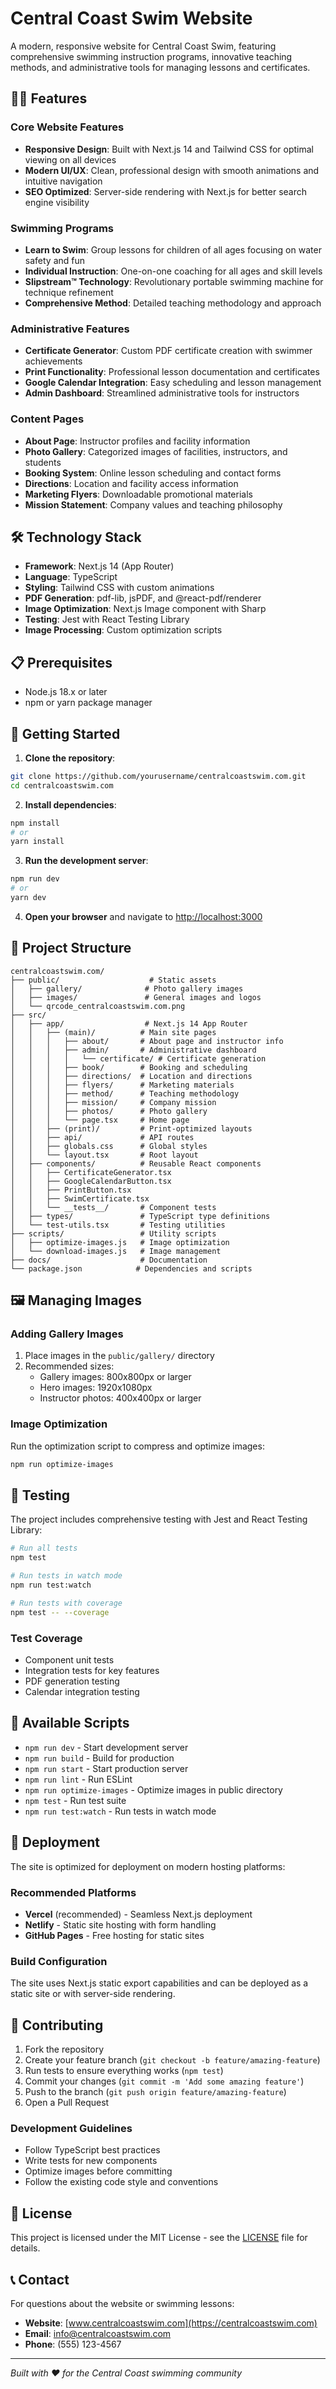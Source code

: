 # Central Coast Swim Website

A modern, responsive website for Central Coast Swim, featuring comprehensive swimming instruction programs, innovative teaching methods, and administrative tools for managing lessons and certificates.

## 🏊‍♀️ Features

### Core Website Features
- **Responsive Design**: Built with Next.js 14 and Tailwind CSS for optimal viewing on all devices
- **Modern UI/UX**: Clean, professional design with smooth animations and intuitive navigation
- **SEO Optimized**: Server-side rendering with Next.js for better search engine visibility

### Swimming Programs
- **Learn to Swim**: Group lessons for children of all ages focusing on water safety and fun
- **Individual Instruction**: One-on-one coaching for all ages and skill levels
- **Slipstream™ Technology**: Revolutionary portable swimming machine for technique refinement
- **Comprehensive Method**: Detailed teaching methodology and approach

### Administrative Features
- **Certificate Generator**: Custom PDF certificate creation with swimmer achievements
- **Print Functionality**: Professional lesson documentation and certificates
- **Google Calendar Integration**: Easy scheduling and lesson management
- **Admin Dashboard**: Streamlined administrative tools for instructors

### Content Pages
- **About Page**: Instructor profiles and facility information
- **Photo Gallery**: Categorized images of facilities, instructors, and students
- **Booking System**: Online lesson scheduling and contact forms
- **Directions**: Location and facility access information
- **Marketing Flyers**: Downloadable promotional materials
- **Mission Statement**: Company values and teaching philosophy

## 🛠️ Technology Stack

- **Framework**: Next.js 14 (App Router)
- **Language**: TypeScript
- **Styling**: Tailwind CSS with custom animations
- **PDF Generation**: pdf-lib, jsPDF, and @react-pdf/renderer
- **Image Optimization**: Next.js Image component with Sharp
- **Testing**: Jest with React Testing Library
- **Image Processing**: Custom optimization scripts

## 📋 Prerequisites

- Node.js 18.x or later
- npm or yarn package manager

## 🚀 Getting Started

1. **Clone the repository**:
```bash
git clone https://github.com/yourusername/centralcoastswim.com.git
cd centralcoastswim.com
```

2. **Install dependencies**:
```bash
npm install
# or
yarn install
```

3. **Run the development server**:
```bash
npm run dev
# or
yarn dev
```

4. **Open your browser** and navigate to [http://localhost:3000](http://localhost:3000)

## 📁 Project Structure

```
centralcoastswim.com/
├── public/                    # Static assets
│   ├── gallery/              # Photo gallery images
│   ├── images/               # General images and logos
│   └── qrcode_centralcoastswim.com.png
├── src/
│   ├── app/                  # Next.js 14 App Router
│   │   ├── (main)/          # Main site pages
│   │   │   ├── about/       # About page and instructor info
│   │   │   ├── admin/       # Administrative dashboard
│   │   │   │   └── certificate/ # Certificate generation
│   │   │   ├── book/        # Booking and scheduling
│   │   │   ├── directions/  # Location and directions
│   │   │   ├── flyers/      # Marketing materials
│   │   │   ├── method/      # Teaching methodology
│   │   │   ├── mission/     # Company mission
│   │   │   ├── photos/      # Photo gallery
│   │   │   └── page.tsx     # Home page
│   │   ├── (print)/         # Print-optimized layouts
│   │   ├── api/             # API routes
│   │   ├── globals.css      # Global styles
│   │   └── layout.tsx       # Root layout
│   ├── components/          # Reusable React components
│   │   ├── CertificateGenerator.tsx
│   │   ├── GoogleCalendarButton.tsx
│   │   ├── PrintButton.tsx
│   │   ├── SwimCertificate.tsx
│   │   └── __tests__/       # Component tests
│   ├── types/               # TypeScript type definitions
│   └── test-utils.tsx       # Testing utilities
├── scripts/                 # Utility scripts
│   ├── optimize-images.js   # Image optimization
│   └── download-images.js   # Image management
├── docs/                    # Documentation
└── package.json            # Dependencies and scripts
```

## 🖼️ Managing Images

### Adding Gallery Images
1. Place images in the `public/gallery/` directory
2. Recommended sizes:
   - Gallery images: 800x800px or larger
   - Hero images: 1920x1080px
   - Instructor photos: 400x400px or larger

### Image Optimization
Run the optimization script to compress and optimize images:
```bash
npm run optimize-images
```

## 🧪 Testing

The project includes comprehensive testing with Jest and React Testing Library:

```bash
# Run all tests
npm test

# Run tests in watch mode
npm run test:watch

# Run tests with coverage
npm test -- --coverage
```

### Test Coverage
- Component unit tests
- Integration tests for key features
- PDF generation testing
- Calendar integration testing

## 📜 Available Scripts

- `npm run dev` - Start development server
- `npm run build` - Build for production
- `npm run start` - Start production server
- `npm run lint` - Run ESLint
- `npm run optimize-images` - Optimize images in public directory
- `npm test` - Run test suite
- `npm run test:watch` - Run tests in watch mode

## 🚀 Deployment

The site is optimized for deployment on modern hosting platforms:

### Recommended Platforms
- **Vercel** (recommended) - Seamless Next.js deployment
- **Netlify** - Static site hosting with form handling
- **GitHub Pages** - Free hosting for static sites

### Build Configuration
The site uses Next.js static export capabilities and can be deployed as a static site or with server-side rendering.

## 🤝 Contributing

1. Fork the repository
2. Create your feature branch (`git checkout -b feature/amazing-feature`)
3. Run tests to ensure everything works (`npm test`)
4. Commit your changes (`git commit -m 'Add some amazing feature'`)
5. Push to the branch (`git push origin feature/amazing-feature`)
6. Open a Pull Request

### Development Guidelines
- Follow TypeScript best practices
- Write tests for new components
- Optimize images before committing
- Follow the existing code style and conventions

## 📄 License

This project is licensed under the MIT License - see the [LICENSE](LICENSE) file for details.

## 📞 Contact

For questions about the website or swimming lessons:

- **Website**: [www.centralcoastswim.com](https://centralcoastswim.com)
- **Email**: info@centralcoastswim.com
- **Phone**: (555) 123-4567

---

*Built with ❤️ for the Central Coast swimming community* 
